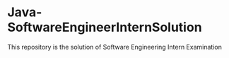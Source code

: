 # Java-SoftwareEngineerInternSolution
This repository is the solution of Software Engineering Intern Examination
